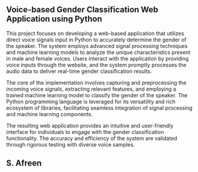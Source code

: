 ## Voice-based Gender Classification Web Application using Python
This project focuses on developing a web-based application that utilizes direct voice signals input in Python to accurately determine the gender of the speaker. The system employs advanced signal processing techniques and machine learning models to analyze the unique characteristics present in male and female voices. Users interact with the application by providing voice inputs through the website, and the system promptly processes the audio data to deliver real-time gender classification results.

The core of the implementation involves capturing and preprocessing the incoming voice signals, extracting relevant features, and employing a trained machine learning model to classify the gender of the speaker. The Python programming language is leveraged for its versatility and rich ecosystem of libraries, facilitating seamless integration of signal processing and machine learning components.

The resulting web application provides an intuitive and user-friendly interface for individuals to engage with the gender classification functionality. The accuracy and efficiency of the system are validated through rigorous testing with diverse voice samples.

## S. Afreen

